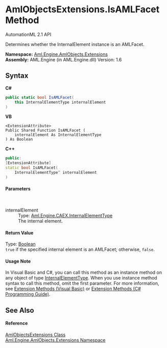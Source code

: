 # AmlObjectsExtensions.IsAMLFacet Method 
AutomationML 2.1 API 

Determines whether the InternalElement instance is an AMLFacet.

**Namespace:**&nbsp;<a href="N_Aml_Engine_AmlObjects_Extensions">Aml.Engine.AmlObjects.Extensions</a><br />**Assembly:**&nbsp;AML.Engine (in AML.Engine.dll) Version: 1.6

## Syntax

**C#**<br />
``` C#
public static bool IsAMLFacet(
	this InternalElementType internalElement
)
```

**VB**<br />
``` VB
<ExtensionAttribute>
Public Shared Function IsAMLFacet ( 
	internalElement As InternalElementType
) As Boolean
```

**C++**<br />
``` C++
public:
[ExtensionAttribute]
static bool IsAMLFacet(
	InternalElementType^ internalElement
)
```


#### Parameters
&nbsp;<dl><dt>internalElement</dt><dd>Type: <a href="T_Aml_Engine_CAEX_InternalElementType">Aml.Engine.CAEX.InternalElementType</a><br />The internal element.</dd></dl>

#### Return Value
Type: <a href="https://docs.microsoft.com/dotnet/api/system.boolean" target="_parent" rel="noopener noreferrer">Boolean</a><br />`true` if the specified internal element is an AMLFacet; otherwise, `false`.

#### Usage Note
In Visual Basic and C#, you can call this method as an instance method on any object of type <a href="T_Aml_Engine_CAEX_InternalElementType">InternalElementType</a>. When you use instance method syntax to call this method, omit the first parameter. For more information, see <a href="https://docs.microsoft.com/dotnet/visual-basic/programming-guide/language-features/procedures/extension-methods" target="_blank" rel="noopener noreferrer">Extension Methods (Visual Basic)</a> or <a href="https://docs.microsoft.com/dotnet/csharp/programming-guide/classes-and-structs/extension-methods" target="_blank" rel="noopener noreferrer">Extension Methods (C# Programming Guide)</a>.

## See Also


#### Reference
<a href="T_Aml_Engine_AmlObjects_Extensions_AmlObjectsExtensions">AmlObjectsExtensions Class</a><br /><a href="N_Aml_Engine_AmlObjects_Extensions">Aml.Engine.AmlObjects.Extensions Namespace</a><br />
